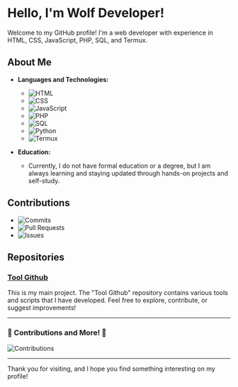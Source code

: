 # Hello, I'm Wolf Developer!

Welcome to my GitHub profile! I'm a web developer with experience in HTML, CSS, JavaScript, PHP, SQL, and Termux.

## About Me

- **Languages and Technologies:**
  - ![HTML](https://img.shields.io/badge/-HTML-blue)
  - ![CSS](https://img.shields.io/badge/-CSS-blue)
  - ![JavaScript](https://img.shields.io/badge/-JavaScript-yellow)
  - ![PHP](https://img.shields.io/badge/-PHP-blue)
  - ![SQL](https://img.shields.io/badge/-SQL-blue)
  - ![Python](https://img.shields.io/badge/-Python-blue)
  - ![Termux](https://img.shields.io/badge/-Termux-green)

- **Education:** 
  - Currently, I do not have formal education or a degree, but I am always learning and staying updated through hands-on projects and self-study.

## Contributions

- ![Commits](https://img.shields.io/github/commit-activity/m/wolfdeveloper01/Tool-Github)
- ![Pull Requests](https://img.shields.io/github/issues-pr/wolfdeveloper01/Tool-Github)
- ![Issues](https://img.shields.io/github/issues/wolfdeveloper01/Tool-Github)

## Repositories

### [Tool Github](https://github.com/wolfdeveloper01/Tool-Github)
This is my main project. The "Tool Github" repository contains various tools and scripts that I have developed. Feel free to explore, contribute, or suggest improvements!

---

### 🚀 Contributions and More! 🚀

![Contributions](https://github-readme-stats.vercel.app/api?username=wolfdeveloper01&show_icons=true&hide_title=true&count_private=true&hide=prs&theme=default)

---

Thank you for visiting, and I hope you find something interesting on my profile!
